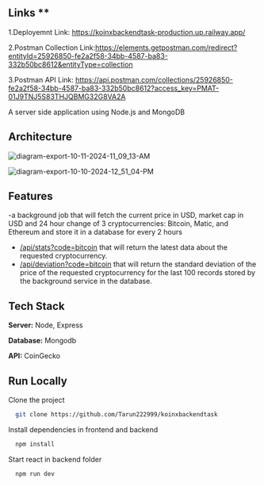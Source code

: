 
## Links **
1.Deployemnt Link: https://koinxbackendtask-production.up.railway.app/


2.Postman Collection Link:https://elements.getpostman.com/redirect?entityId=25926850-fe2a2f58-34bb-4587-ba83-332b50bc8612&entityType=collection



3.Postman API Link: https://api.postman.com/collections/25926850-fe2a2f58-34bb-4587-ba83-332b50bc8612?access_key=PMAT-01J9TNJ5S83THJQBMG32G8VA2A

  A server side application using Node.js and MongoDB 

## Architecture

![diagram-export-10-11-2024-11_09_13-AM](https://github.com/user-attachments/assets/6ac86004-6971-49e6-8ea0-bc6c9178a977)



![diagram-export-10-10-2024-12_51_04-PM](https://github.com/user-attachments/assets/2291f308-6037-4738-95bb-2f340b34f134)


## Features

-a background job that will fetch the current price in USD, market cap in USD and 24 hour change of 3 cryptocurrencies: Bitcoin, Matic, and Ethereum and store it in a database for every 2 hours 
- [/api/stats?code=bitcoin](https://koinxbackendtask-production.up.railway.app/stats?coin=ethereum) that will return the latest data about the requested cryptocurrency.
- [/api/deviation?code=bitcoin](https://koinxbackendtask-production.up.railway.app/deviation?coin=bitcoin)  that will return the standard deviation of the price of the requested cryptocurrency for the last 100 records stored by the background service in the database.
## Tech Stack



**Server:** Node, Express

**Database:** Mongodb

**API:** CoinGecko




## Run Locally

Clone the project

```bash
  git clone https://github.com/Tarun222999/koinxbackendtask
```




Install dependencies in frontend and backend

```bash
  npm install
```

Start react in backend folder

```bash
  npm run dev
```


